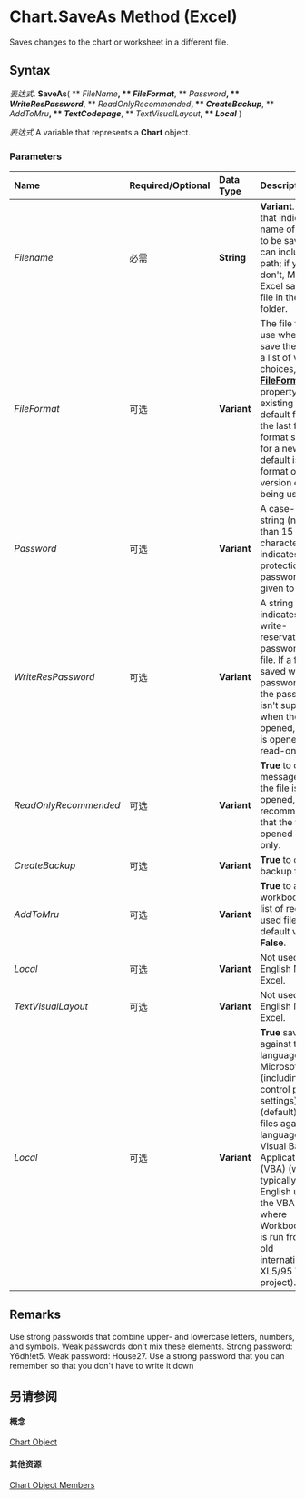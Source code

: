 
# Chart.SaveAs Method (Excel)

Saves changes to the chart or worksheet in a different file.


## Syntax

 _表达式_. **SaveAs**( ** _FileName_**, ** _FileFormat_**, ** _Password_**, ** _WriteResPassword_**, ** _ReadOnlyRecommended_**, ** _CreateBackup_**, ** _AddToMru_**, ** _TextCodepage_**, ** _TextVisualLayout_**, ** _Local_** )

 _表达式_ A variable that represents a **Chart** object.


### Parameters



|**Name**|**Required/Optional**|**Data Type**|**Description**|
|:-----|:-----|:-----|:-----|
| _Filename_|必需|**String**|**Variant**. A string that indicates the name of the file to be saved. You can include a full path; if you don't, Microsoft Excel saves the file in the current folder.|
| _FileFormat_|可选|**Variant**|The file format to use when you save the file. For a list of valid choices, see the  **[FileFormat](ef722c3c-90ea-9810-b853-a3fff19d5c60.md)** property. For an existing file, the default format is the last file format specified; for a new file, the default is the format of the version of Excel being used.|
| _Password_|可选|**Variant**|A case-sensitive string (no more than 15 characters) that indicates the protection password to be given to the file.|
| _WriteResPassword_|可选|**Variant**|A string that indicates the write-reservation password for this file. If a file is saved with the password and the password isn't supplied when the file is opened, the file is opened as read-only.|
| _ReadOnlyRecommended_|可选|**Variant**|**True** to display a message when the file is opened, recommending that the file be opened as read-only.|
| _CreateBackup_|可选|**Variant**|**True** to create a backup file.|
| _AddToMru_|可选|**Variant**|**True** to add this workbook to the list of recently used files. The default value is **False**.|
| _Local_|可选|**Variant**|Not used in U.S. English Microsoft Excel.|
| _TextVisualLayout_|可选|**Variant**|Not used in U.S. English Microsoft Excel.|
| _Local_|可选|**Variant**|**True** saves files against the language of Microsoft Excel (including control panel settings). **False** (default) saves files against the language of Visual Basic for Applications (VBA) (which is typically US English unless the VBA project where Workbooks.Open is run from is an old internationalized XL5/95 VBA project).|

## Remarks

Use strong passwords that combine upper- and lowercase letters, numbers, and symbols. Weak passwords don't mix these elements. Strong password: Y6dh!et5. Weak password: House27. Use a strong password that you can remember so that you don't have to write it down


## 另请参阅


#### 概念


[Chart Object](179c32ce-49bd-6f36-ea12-89fb5443f3ea.md)
#### 其他资源


[Chart Object Members](http://msdn.microsoft.com/library/a3f8ac44-02d6-6f3f-b5e0-23f4bd5d6baf%28Office.15%29.aspx)